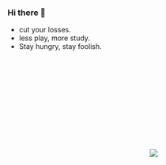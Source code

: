 ### Hi there 👋

- cut your losses.
- less play, more study.
- Stay hungry, stay foolish.
<!--
**HyxiaoGe/HyxiaoGe** is a ✨ _special_ ✨ repository because its `README.md` (this file) appears on your GitHub profile.

Here are some ideas to get you started:

- 🔭 I’m currently working on ...
- 🌱 I’m currently learning ...
- 👯 I’m looking to collaborate on ...
- 🤔 I’m looking for help with ...
- 💬 Ask me about ...
- 📫 How to reach me: ...
- 😄 Pronouns: ...
- ⚡ Fun fact: ...
-->
<div style="margin: 200px;">
  <p align="right">
<!--     <a href="https://github.com/anuraghazra/github-readme-stats">
      <img src="https://github-readme-stats.vercel.app/api?username=HyxiaoGe&show_icons=true&include_all_commits=true&layout=compact" />
    </a> -->
    <a href="https://github.com/anuraghazra/github-readme-stats">
      <img src="https://github-readme-stats.vercel.app/api/top-langs?username=HyxiaoGe&hide=javascript,css,html,php,freemarker,scss,stylus&show_icons=true&layout=compact" />
    </a>
  </p>
</div>

<!-- <div align="right"> </div> 

[![Anurag's GitHub stats](https://github-readme-stats.vercel.app/api/top-langs?username=HyxiaoGe&hide=javascript,css,html,php,freemarker,scss,stylus&show_icons=true&layout=compact)](https://github.com/anuraghazra/github-readme-stats)
  
[![Anurag's GitHub stats](https://github-readme-stats.vercel.app/api?username=HyxiaoGe&show_icons=true&include_all_commits=true&layout=compact)](https://github.com/anuraghazra/github-readme-stats)

-->

  

